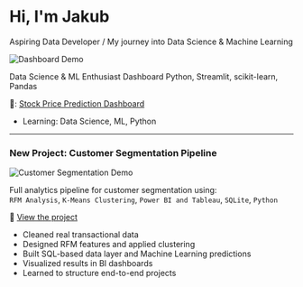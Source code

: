 # Hi, I'm Jakub
Aspiring Data Developer / My journey into Data Science & Machine Learning

![Dashboard Demo](https://github.com/jakubsmigielski/Stock-Price-Prediction-Dashboard-First-Project/raw/main/demo_project_dashboard.gif)

Data Science & ML Enthusiast Dashboard 
Python, Streamlit, scikit-learn, Pandas

🔗: [Stock Price Prediction Dashboard](https://github.com/jakubsmigielski/Stock-Price-Prediction-Dashboard-First-Project)
- Learning: Data Science, ML, Python
  
---

###  New Project: Customer Segmentation Pipeline 

![Customer Segmentation Demo](https://github.com/jakubsmigielski/rfm-clustering-bi/demo/ecommerce_powerbi.gif)

 Full analytics pipeline for customer segmentation using:  
`RFM Analysis`, `K-Means Clustering`, `Power BI and Tableau`, `SQLite`, `Python`

🔗 [View the project](https://github.com/jakubsmigielski/rfm-clustering-bi)

- Cleaned real transactional data  
- Designed RFM features and applied clustering  
- Built SQL-based data layer and Machine Learning predictions  
- Visualized results in BI dashboards  
- Learned to structure end-to-end projects
